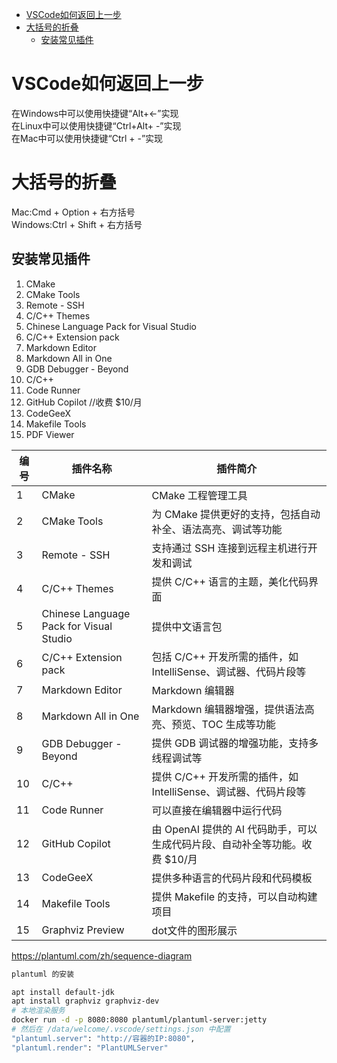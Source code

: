 
- [VSCode如何返回上一步](#vscode如何返回上一步)
- [大括号的折叠](#大括号的折叠)
  - [安装常见插件](#安装常见插件)

# VSCode如何返回上一步
在Windows中可以使用快捷键“Alt+←”实现  
在Linux中可以使用快捷键“Ctrl+Alt+ -”实现  
在Mac中可以使用快捷键“Ctrl + -”实现  

# 大括号的折叠
 Mac:Cmd + Option + 右方括号  
 Windows:Ctrl + Shift + 右方括号

## 安装常见插件
1. CMake
2. CMake Tools
3. Remote - SSH
4. C/C++ Themes
5. Chinese Language Pack for Visual Studio
6. C/C++ Extension pack
7. Markdown Editor
8. Markdown All in One
9. GDB Debugger - Beyond
10. C/C++
11. Code Runner
12. GitHub Copilot  //收费 $10/月
13. CodeGeeX
14. Makefile Tools
15. PDF Viewer


| 编号 | 插件名称                                       | 插件简介                                                     |
| ---- | ---------------------------------------------- | ------------------------------------------------------------ |
| 1    | CMake                                          | CMake 工程管理工具                                          |
| 2    | CMake Tools                                    | 为 CMake 提供更好的支持，包括自动补全、语法高亮、调试等功能 |
| 3    | Remote - SSH                                   | 支持通过 SSH 连接到远程主机进行开发和调试                   |
| 4    | C/C++ Themes                                   | 提供 C/C++ 语言的主题，美化代码界面                         |
| 5    | Chinese Language Pack for Visual Studio        | 提供中文语言包                                               |
| 6    | C/C++ Extension pack                           | 包括 C/C++ 开发所需的插件，如 IntelliSense、调试器、代码片段等 |
| 7    | Markdown Editor                                | Markdown 编辑器                                             |
| 8    | Markdown All in One                            | Markdown 编辑器增强，提供语法高亮、预览、TOC 生成等功能     |
| 9    | GDB Debugger - Beyond                          | 提供 GDB 调试器的增强功能，支持多线程调试等                 |
| 10   | C/C++                                         | 提供 C/C++ 开发所需的插件，如 IntelliSense、调试器、代码片段等 |
| 11   | Code Runner                                    | 可以直接在编辑器中运行代码                                   |
| 12   | GitHub Copilot                                 | 由 OpenAI 提供的 AI 代码助手，可以生成代码片段、自动补全等功能。收费 $10/月 |
| 13   | CodeGeeX                                       | 提供多种语言的代码片段和代码模板                             |
| 14   | Makefile Tools                                 | 提供 Makefile 的支持，可以自动构建项目                       |
| 15   | Graphviz Preview                               | dot文件的图形展示 


https://plantuml.com/zh/sequence-diagram
```sh
plantuml 的安装

apt install default-jdk
apt install graphviz graphviz-dev
# 本地渲染服务
docker run -d -p 8080:8080 plantuml/plantuml-server:jetty
# 然后在 /data/welcome/.vscode/settings.json 中配置
"plantuml.server": "http://容器的IP:8080",
"plantuml.render": "PlantUMLServer"
```